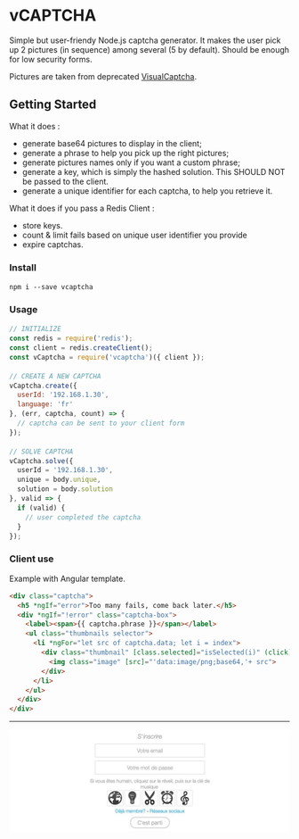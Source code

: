 # vCAPTCHA

Simple but user-friendy Node.js captcha generator. It makes the user pick up 2 pictures (in sequence) among several (5 by default). Should be enough for low security forms.

Pictures are taken from deprecated [VisualCaptcha](https://github.com/desirepath41/visualCaptcha).

## Getting Started

What it does :
- generate base64 pictures to display in the client;
- generate a phrase to help you pick up the right pictures;
- generate pictures names only if you want a custom phrase;
- generate a key, which is simply the hashed solution. This SHOULD NOT be passed to the client.
- generate a unique identifier for each captcha, to help you retrieve it.

What it does if you pass a Redis Client :
- store keys.
- count & limit fails based on unique user identifier you provide
- expire captchas.

### Install

```
npm i --save vcaptcha
```

### Usage

```js
// INITIALIZE
const redis = require('redis');
const client = redis.createClient();
const vCaptcha = require('vcaptcha')({ client });

// CREATE A NEW CAPTCHA
vCaptcha.create({
  userId: '192.168.1.30',
  language: 'fr'
}, (err, captcha, count) => {
  // captcha can be sent to your client form
});

// SOLVE CAPTCHA
vCaptcha.solve({
  userId = '192.168.1.30',
  unique = body.unique,
  solution = body.solution
}, valid => {
  if (valid) {
    // user completed the captcha
  }
});
```

### Client use

Example with Angular template.

```html
<div class="captcha">
  <h5 *ngIf="error">Too many fails, come back later.</h5>
  <div *ngIf="!error" class="captcha-box">
    <label><span>{{ captcha.phrase }}</span></label>
    <ul class="thumbnails selector">
      <li *ngFor="let src of captcha.data; let i = index">
        <div class="thumbnail" [class.selected]="isSelected(i)" (click)="toggleSelect(i)">
          <img class="image" [src]="'data:image/png;base64,'+ src">
        </div>
      </li>
    </ul>
  </div>
</div>
```

------------------

![vCAPTCHA preview](https://github.com/atmys/vcaptcha/raw/master/preview.jpg)
